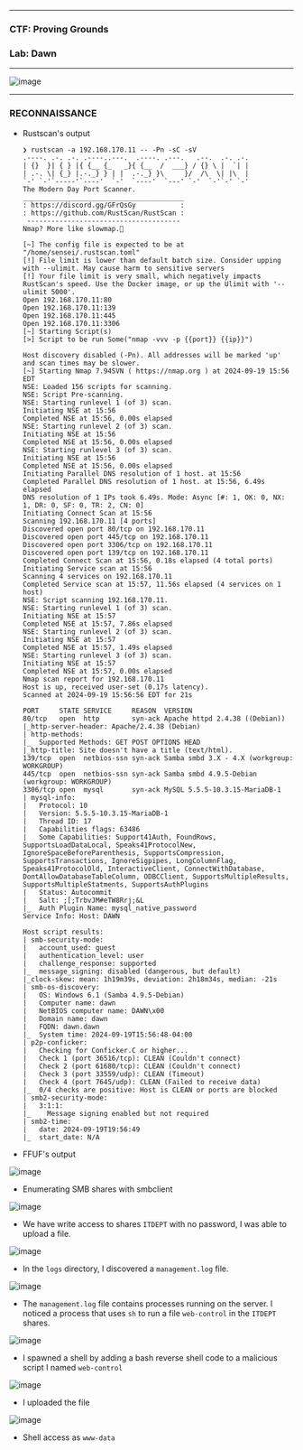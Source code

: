 -----------------

### CTF: Proving Grounds
### Lab: Dawn

-----------------

![image](https://github.com/user-attachments/assets/8fb3698b-c2de-4d5f-8d45-0cdc95bda43a)

-----------------

### RECONNAISSANCE

- Rustscan's output

      ❯ rustscan -a 192.168.170.11 -- -Pn -sC -sV
      .----. .-. .-. .----..---.  .----. .---.   .--.  .-. .-.
      | {}  }| { } |{ {__ {_   _}{ {__  /  ___} / {} \ |  `| |
      | .-. \| {_} |.-._} } | |  .-._} }\     }/  /\  \| |\  |
      `-' `-'`-----'`----'  `-'  `----'  `---' `-'  `-'`-' `-'
      The Modern Day Port Scanner.
      ________________________________________
      : https://discord.gg/GFrQsGy           :
      : https://github.com/RustScan/RustScan :
       --------------------------------------
      Nmap? More like slowmap.🐢
      
      [~] The config file is expected to be at "/home/sensei/.rustscan.toml"
      [!] File limit is lower than default batch size. Consider upping with --ulimit. May cause harm to sensitive servers
      [!] Your file limit is very small, which negatively impacts RustScan's speed. Use the Docker image, or up the Ulimit with '--ulimit 5000'. 
      Open 192.168.170.11:80
      Open 192.168.170.11:139
      Open 192.168.170.11:445
      Open 192.168.170.11:3306
      [~] Starting Script(s)
      [>] Script to be run Some("nmap -vvv -p {{port}} {{ip}}")
      
      Host discovery disabled (-Pn). All addresses will be marked 'up' and scan times may be slower.
      [~] Starting Nmap 7.94SVN ( https://nmap.org ) at 2024-09-19 15:56 EDT
      NSE: Loaded 156 scripts for scanning.
      NSE: Script Pre-scanning.
      NSE: Starting runlevel 1 (of 3) scan.
      Initiating NSE at 15:56
      Completed NSE at 15:56, 0.00s elapsed
      NSE: Starting runlevel 2 (of 3) scan.
      Initiating NSE at 15:56
      Completed NSE at 15:56, 0.00s elapsed
      NSE: Starting runlevel 3 (of 3) scan.
      Initiating NSE at 15:56
      Completed NSE at 15:56, 0.00s elapsed
      Initiating Parallel DNS resolution of 1 host. at 15:56
      Completed Parallel DNS resolution of 1 host. at 15:56, 6.49s elapsed
      DNS resolution of 1 IPs took 6.49s. Mode: Async [#: 1, OK: 0, NX: 1, DR: 0, SF: 0, TR: 2, CN: 0]
      Initiating Connect Scan at 15:56
      Scanning 192.168.170.11 [4 ports]
      Discovered open port 80/tcp on 192.168.170.11
      Discovered open port 445/tcp on 192.168.170.11
      Discovered open port 3306/tcp on 192.168.170.11
      Discovered open port 139/tcp on 192.168.170.11
      Completed Connect Scan at 15:56, 0.18s elapsed (4 total ports)
      Initiating Service scan at 15:56
      Scanning 4 services on 192.168.170.11
      Completed Service scan at 15:57, 11.56s elapsed (4 services on 1 host)
      NSE: Script scanning 192.168.170.11.
      NSE: Starting runlevel 1 (of 3) scan.
      Initiating NSE at 15:57
      Completed NSE at 15:57, 7.86s elapsed
      NSE: Starting runlevel 2 (of 3) scan.
      Initiating NSE at 15:57
      Completed NSE at 15:57, 1.49s elapsed
      NSE: Starting runlevel 3 (of 3) scan.
      Initiating NSE at 15:57
      Completed NSE at 15:57, 0.00s elapsed
      Nmap scan report for 192.168.170.11
      Host is up, received user-set (0.17s latency).
      Scanned at 2024-09-19 15:56:56 EDT for 21s
      
      PORT     STATE SERVICE     REASON  VERSION
      80/tcp   open  http        syn-ack Apache httpd 2.4.38 ((Debian))
      |_http-server-header: Apache/2.4.38 (Debian)
      | http-methods: 
      |_  Supported Methods: GET POST OPTIONS HEAD
      |_http-title: Site doesn't have a title (text/html).
      139/tcp  open  netbios-ssn syn-ack Samba smbd 3.X - 4.X (workgroup: WORKGROUP)
      445/tcp  open  netbios-ssn syn-ack Samba smbd 4.9.5-Debian (workgroup: WORKGROUP)
      3306/tcp open  mysql       syn-ack MySQL 5.5.5-10.3.15-MariaDB-1
      | mysql-info: 
      |   Protocol: 10
      |   Version: 5.5.5-10.3.15-MariaDB-1
      |   Thread ID: 17
      |   Capabilities flags: 63486
      |   Some Capabilities: Support41Auth, FoundRows, SupportsLoadDataLocal, Speaks41ProtocolNew, IgnoreSpaceBeforeParenthesis, SupportsCompression, SupportsTransactions, IgnoreSigpipes, LongColumnFlag, Speaks41ProtocolOld, InteractiveClient, ConnectWithDatabase, DontAllowDatabaseTableColumn, ODBCClient, SupportsMultipleResults, SupportsMultipleStatments, SupportsAuthPlugins
      |   Status: Autocommit
      |   Salt: ;[;TrbvJM#eTW8Rrj;&L
      |_  Auth Plugin Name: mysql_native_password
      Service Info: Host: DAWN
      
      Host script results:
      | smb-security-mode: 
      |   account_used: guest
      |   authentication_level: user
      |   challenge_response: supported
      |_  message_signing: disabled (dangerous, but default)
      |_clock-skew: mean: 1h19m39s, deviation: 2h18m34s, median: -21s
      | smb-os-discovery: 
      |   OS: Windows 6.1 (Samba 4.9.5-Debian)
      |   Computer name: dawn
      |   NetBIOS computer name: DAWN\x00
      |   Domain name: dawn
      |   FQDN: dawn.dawn
      |_  System time: 2024-09-19T15:56:48-04:00
      | p2p-conficker: 
      |   Checking for Conficker.C or higher...
      |   Check 1 (port 36516/tcp): CLEAN (Couldn't connect)
      |   Check 2 (port 61680/tcp): CLEAN (Couldn't connect)
      |   Check 3 (port 33559/udp): CLEAN (Timeout)
      |   Check 4 (port 7645/udp): CLEAN (Failed to receive data)
      |_  0/4 checks are positive: Host is CLEAN or ports are blocked
      | smb2-security-mode: 
      |   3:1:1: 
      |_    Message signing enabled but not required
      | smb2-time: 
      |   date: 2024-09-19T19:56:49
      |_  start_date: N/A

- FFUF's output

![image](https://github.com/user-attachments/assets/c922c4d6-2416-42c5-93c2-be8cc24db5c0)

- Enumerating SMB shares with smbclient

![image](https://github.com/user-attachments/assets/a70dbd2a-bc45-441d-9a0d-50f883875b28)

- We have write access to shares `ITDEPT` with no password, I was able to upload a file.

![image](https://github.com/user-attachments/assets/cc55b7cf-fb50-47e7-b8fe-a219dbc4188f)

- In the `logs` directory, I discovered a `management.log` file.

![image](https://github.com/user-attachments/assets/a57d861b-08cc-4c83-9125-879dfaa05c97)

- The `management.log` file contains processes running on the server. I noticed a process that uses `sh` to run a  file `web-control` in the
`ITDEPT` shares.

![image](https://github.com/user-attachments/assets/06240162-e4f5-4c8f-9044-f75a74ffa102)

- I spawned a shell by adding a bash reverse shell code to a malicious script I named `web-control`

![image](https://github.com/user-attachments/assets/cf5c3f4a-1e9e-4e06-a7d7-e0ab9fe85ea5)

- I uploaded the file

![image](https://github.com/user-attachments/assets/29cfc0bc-5952-40db-9cf4-4d180f24329f)

- Shell access as `www-data`










